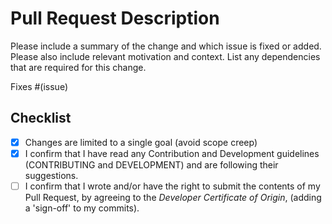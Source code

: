 # Pull Request Description

Please include a summary of the change and which issue is fixed or added.
Please also include relevant motivation and context.
List any dependencies that are required for this change.

Fixes #(issue)

## Checklist

- [x] Changes are limited to a single goal (avoid scope creep)
- [x] I confirm that I have read any Contribution and Development guidelines (CONTRIBUTING and DEVELOPMENT) and are following their suggestions.
- [ ] I confirm that I wrote and/or have the right to submit the contents of my Pull Request, by agreeing to the _Developer Certificate of Origin_, (adding a 'sign-off' to my commits).
